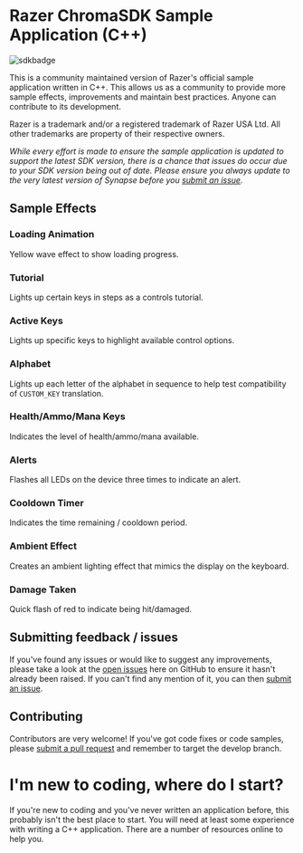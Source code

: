 # Razer ChromaSDK Sample Application (C++)
![sdkbadge]

This is a community maintained version of Razer's official sample application written in C++. This allows us as a community to provide more sample effects, improvements and maintain best practices. Anyone can contribute to its development.

Razer is a trademark and/or a registered trademark of Razer USA Ltd.
All other trademarks are property of their respective owners.

*While every effort is made to ensure the sample application is updated to support the latest SDK version, there is a chance that issues do occur due to your SDK version being out of date. Please ensure you always update to the very latest version of Synapse before you [submit an issue][newissue].*

## Sample Effects

### Loading Animation
Yellow wave effect to show loading progress.

### Tutorial
Lights up certain keys in steps as a controls tutorial.

### Active Keys
Lights up specific keys to highlight available control options.

### Alphabet
Lights up each letter of the alphabet in sequence to help test compatibility of `CUSTOM_KEY` translation.

### Health/Ammo/Mana Keys
Indicates the level of health/ammo/mana available.

### Alerts
Flashes all LEDs on the device three times to indicate an alert.

### Cooldown Timer
Indicates the time remaining / cooldown period.

### Ambient Effect
Creates an ambient lighting effect that mimics the display on the keyboard.

### Damage Taken
Quick flash of red to indicate being hit/damaged.

## Submitting feedback / issues

If you've found any issues or would like to suggest any improvements, please take a look at the [open issues][openissues] here on GitHub to ensure it hasn't already been raised. If you can't find any mention of it, you can then [submit an issue][newissue].

## Contributing

Contributors are very welcome! If you've got code fixes or code samples, please [submit a pull request][newpull] and remember to target the develop branch.

# I'm new to coding, where do I start?

If you're new to coding and you've never written an application before, this probably isn't the best place to start. You will need at least some experience with writing a C++ application. There are a number of resources online to help you.

[newpull]: ../../pull/new/develop
[newissue]: ../../issues/new
[openissues]: ../../issues

[sdkbadge]: https://img.shields.io/badge/Chroma%20SDK-1.9.6-brightgreen.svg
